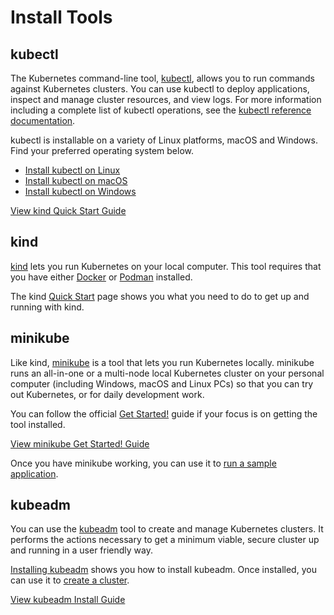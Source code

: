# Install Tools

## kubectl

The Kubernetes command-line tool, [kubectl](https://kubernetes.io/docs/reference/kubectl/kubectl/), allows you to run commands against Kubernetes clusters. You can use kubectl to deploy applications, inspect and manage cluster resources, and view logs. For more information including a complete list of kubectl operations, see the [kubectl reference documentation](https://kubernetes.io/docs/reference/kubectl/).

kubectl is installable on a variety of Linux platforms, macOS and Windows. Find your preferred operating system below.

- [Install kubectl on Linux](https://kubernetes.io/docs/tasks/tools/install-kubectl-linux)
- [Install kubectl on macOS](https://kubernetes.io/docs/tasks/tools/install-kubectl-macos)
- [Install kubectl on Windows](https://kubernetes.io/docs/tasks/tools/install-kubectl-windows)

[View kind Quick Start Guide](https://kind.sigs.k8s.io/docs/user/quick-start/)

## kind

[kind](https://kind.sigs.k8s.io/) lets you run Kubernetes on your local computer. This tool requires that you have either [Docker](https://www.docker.com/) or [Podman](https://podman.io/) installed.

The kind [Quick Start](https://kind.sigs.k8s.io/docs/user/quick-start/) page shows you what you need to do to get up and running with kind.


## minikube

Like kind, [minikube](https://minikube.sigs.k8s.io/) is a tool that lets you run Kubernetes locally. minikube runs an all-in-one or a multi-node local Kubernetes cluster on your personal computer (including Windows, macOS and Linux PCs) so that you can try out Kubernetes, or for daily development work.

You can follow the official [Get Started!](https://minikube.sigs.k8s.io/docs/start/) guide if your focus is on getting the tool installed.

[View minikube Get Started! Guide](https://minikube.sigs.k8s.io/docs/start/)

Once you have minikube working, you can use it to [run a sample application](https://kubernetes.io/docs/tutorials/hello-minikube/).

## kubeadm

You can use the [kubeadm](https://kubernetes.io/docs/reference/setup-tools/kubeadm/) tool to create and manage Kubernetes clusters. It performs the actions necessary to get a minimum viable, secure cluster up and running in a user friendly way.

[Installing kubeadm](https://kubernetes.io/docs/setup/production-environment/tools/kubeadm/install-kubeadm/) shows you how to install kubeadm. Once installed, you can use it to [create a cluster](https://kubernetes.io/docs/setup/production-environment/tools/kubeadm/create-cluster-kubeadm/).

[View kubeadm Install Guide](https://kubernetes.io/docs/setup/production-environment/tools/kubeadm/install-kubeadm/)



